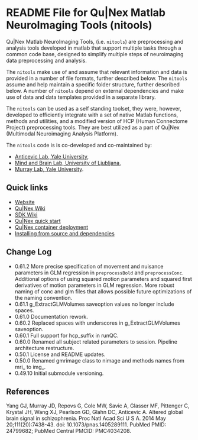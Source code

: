 # README File for Qu|Nex Matlab NeuroImaging Tools (nitools)

Qu|Nex Matlab NeuroImaging Tools, (i.e. `nitools`) are preprocessing and 
analysis tools developed in matlab that support multiple 
tasks through a common code base, designed to simplify multiple steps of 
neuroimaging data preprocessing and analysis.

The `nitools` make use of and assume that relevant information and data
is provided in a number of file formats, further described below. The `nitools` 
assume and help maintain a specific folder structure, further described below.
A number of `nitools` depend on external dependencies and make use of data and
data templates provided in a separate library.

The `nitools` can be used as a self standing toolset, they were, however,
developed to efficiently integrate with a set of native Matlab functions, methods and
utilities, and a modified version of HCP (Human Connectome Project)
preprocessing tools. They are best utilized as a part of Qu|Nex (Multimodal
Neuroimaging Analysis Platform).

The `nitools` code is is co-developed and co-maintained by:

* [Anticevic Lab, Yale University](http://anticeviclab.yale.edu/),
* [Mind and Brain Lab, University of Ljubljana](http://psy.ff.uni-lj.si/mblab/en),
* [Murray Lab, Yale University](https://medicine.yale.edu/lab/murray/).


Quick links
-----------

* [Website](http://qunex.yale.edu/)
* [Qu|Nex Wiki](https://bitbucket.org/oriadev/qunex/wiki/Home)
* [SDK Wiki](https://bitbucket.org/oriadev/qunexsdk/wiki/Home)
* [Qu|Nex quick start](https://bitbucket.org/oriadev/qunex/wiki/Overview/QuickStart.md)
* [Qu|Nex container deployment](https://bitbucket.org/oriadev/qunex/wiki/Overview/Installation.md)
* [Installing from source and dependencies](https://bitbucket.org/oriadev/qunex/wiki/Overview/Installation.md)


Change Log
----------

* 0.61.2  More precise specification of movement and nuisance parameters in GLM regression in `preprocessBold` and `preprocessConc`. Additional options of using squared motion parameters and squared first derivatives of motion parameters in GLM regression. More robust naming of conc and glm files that allows possible future optimizations of the naming convention.
* 0.61.1  g_ExtractGLMVolumes saveoption values no longer include spaces.
* 0.61.0  Documentation rework.
* 0.60.2  Replaced spaces with underscores in g_ExtractGLMVolumes saveoption.
* 0.60.1  Full support for hcp_suffix in runQC.
* 0.60.0  Renamed all subject related parameters to session. Pipeline architecture restructure.
* 0.50.1  License and README updates.
* 0.50.0  Renamed gmrimage class to nimage and methods names from mri_ to img_.
* 0.49.10 Initial submodule versioning.


References
----------

Yang GJ, Murray JD, Repovs G, Cole MW, Savic A, Glasser MF, Pittenger C,
Krystal JH, Wang XJ, Pearlson GD, Glahn DC, Anticevic A. Altered global brain
signal in schizophrenia. Proc Natl Acad Sci U S A. 2014 May 20;111(20):7438-43.
doi: 10.1073/pnas.1405289111. PubMed PMID: 24799682; PubMed Central PMCID:
PMC4034208.
